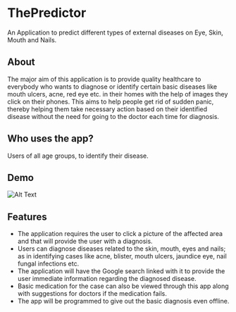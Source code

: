# ThePredictor
 An Application to predict different types of external diseases on Eye, Skin, Mouth and Nails.
 
## About
 The major aim of this application is to provide quality healthcare to everybody who wants to diagnose or identify certain basic diseases
 like mouth ulcers, acne, red eye etc. in their homes with the help of images they click on their phones. This aims to help people get rid
 of sudden panic, thereby helping them take necessary action based on their identified disease without the need for going to the doctor
 each time for diagnosis.

## Who uses the app?
 Users of all age groups, to identify their disease.

## Demo
 ![Alt Text](https://github.com/prasanna77cr7/ThePredictor/blob/master/DEMO/demoo.gif)
 
## Features
 - The application requires the user to click a picture of the affected area and that will provide the user with a diagnosis.
 - Users can diagnose diseases related to the skin, mouth, eyes and nails; as in identifying cases like acne, blister, mouth ulcers,
   jaundice eye, nail fungal infections etc.
 - The application will have the Google search linked with it to provide the user immediate information regarding the diagnosed disease.
 -  Basic medication for the case can also be viewed through this app along with suggestions for doctors if the medication fails.
 - The app will be programmed to give out the basic diagnosis even offline.

